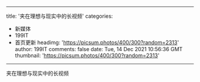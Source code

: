 
---
title: '夹在理想与现实中的长视频'
categories: 
 - 新媒体
 - 199IT
 - 首页更新
headimg: 'https://picsum.photos/400/300?random=2313'
author: 199IT
comments: false
date: Tue, 14 Dec 2021 10:56:36 GMT
thumbnail: 'https://picsum.photos/400/300?random=2313'
---

<div>   
夹在理想与现实中的长视频  
</div>
            